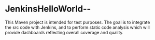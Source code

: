 # JenkinsHelloWorld--
This Maven project is intended for test purposes. The goal is to integrate the src code with Jenkins, and to perform static code analysis which will provide dashboards reflecting overall coverage and quality. 
